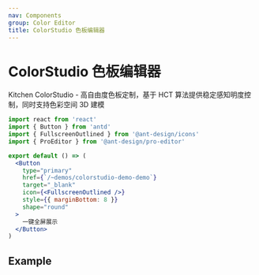 ```yaml
---
nav: Components
group: Color Editor
title: ColorStudio 色板编辑器
---
```


# ColorStudio 色板编辑器

Kitchen ColorStudio - 高自由度色板定制，基于 HCT 算法提供稳定感知明度控制，同时支持色彩空间 3D 建模

```jsx | inline
import react from 'react'
import { Button } from 'antd'
import { FullscreenOutlined } from '@ant-design/icons'
import { ProEditor } from '@ant-design/pro-editor'

export default () => (
  <Button
    type="primary"
    href={`/~demos/colorstudio-demo-demo`}
    target="_blank"
    icon={<FullscreenOutlined />}
    style={{ marginBottom: 8 }}
    shape="round"
  >
    一键全屏展示
  </Button>
)
```

## Example

<code src="./demo/index.tsx"></code>

<API></API>
